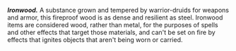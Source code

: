 ***Ironwood.*** A substance grown and tempered by warrior-druids for weapons and armor, this fireproof wood is as dense and resilient as steel. Ironwood items are considered wood, rather than metal, for the purposes of spells and other effects that target those materials, and can't be set on fire by effects that ignites objects that aren't being worn or carried.